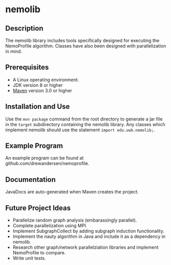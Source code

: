 nemolib
=======

Description
-----------
The nemolib library includes tools specifically designed for executing the NemoProfile algorithm. Classes have also been designed with parallelization in mind.

Prerequisites
-------------
* A Linux operating environment.
* JDK version 8 or higher
* [Maven](https://maven.apache.org/) version 3.0 or higher

Installation and Use
--------------------
Use the `mvn package` command from the root directory to generate a jar file
in the `target` subdirectory containing the nemolib library. Any classes 
which implement nemolib should use the statement `import edu.uwb.nemolib;`.

Example Program
---------------
An example program can be found at github.com/drewandersen/nemoprofile.

Documentation
-------------
JavaDocs are auto-generated when Maven creates the project.

Future Project Ideas
--------------------
* Parallelize random graph analysis (embarassingly parallel).
* Complete parallelization using MPI.
* Implement SubgraphCollect by adding subgraph induction functionality.
* Implement the nauty algorithm in Java and include it as a dependency in nemolib. 
* Research other graph/network parallelziation libraries and implement NemoProfile to compare.
* Write unit tests.
